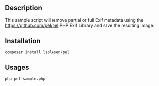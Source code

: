 ## Description

This sample script will remove partial or full Exif metadata using the https://github.com/pel/pel PHP Exif Library and save the resulting image.

## Installation

```
composer install lsolesen/pel
```

## Usages

```
php pel-sample.php
```

